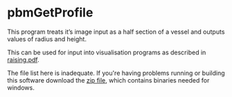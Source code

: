 # pbmGetProfile

This program treats it’s image input as a half section of a vessel and outputs values of radius and height.

This can be used for input into visualisation programs as described in 
[raising.pdf](https://github.com/njamescouk/pbmGetProfile/blob/master/doc/raising.pdf).

The file list here is inadequate. If you're having problems running or building this 
software download the 
[zip file](https://github.com/njamescouk/pbmGetProfile/releases/download/v1.0/pbmGetProfile_1.0.zip), 
 which contains binaries needed for windows.

